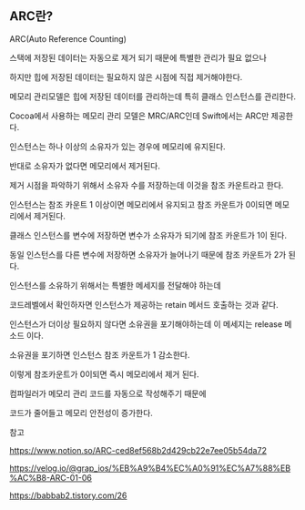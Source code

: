 ## ARC란?

ARC(Auto Reference Counting)



스택에 저장된 데이터는 자동으로 제거 되기 때문에 특별한 관리가 필요 없으나 

하지만 힙에 저장된 데이터는 필요하지 않은 시점에 직접 제거해야한다. 

메모리 관리모델은 힙에 저장된 데이터를 관리하는데 특히 클래스 인스턴스를 관리한다. 



Cocoa에서 사용하는 메모리 관리 모델은 MRC/ARC인데 Swift에서는 ARC만 제공한다. 

인스턴스는 하나 이상의 소유자가 있는 경우에 메모리에 유지된다. 

반대로 소유자가 없다면 메모리에서 제거된다. 

제거 시점을 파악하기 위해서 소유자 수를 저장하는데 이것을 참조 카운트라고 한다. 



인스턴스는 참조 카운트 1 이상이면 메모리에서 유지되고 참조 카운트가 0이되면 메모리에서 제거된다.

클래스 인스턴스를 변수에 저장하면 변수가 소유자가 되기에 참조 카운트가 1이 된다.

동일 인스턴스를 다른 변수에 저장하면 소유자가 늘어나기 때문에 참조 카운트가 2가 된다. 

인스턴스를 소유하기 위해서는 특별한 메세지를 전달해야 하는데 

코드레벨에서 확인하자면 인스턴스가 제공하는 retain 메서드 호출하는 것과 같다.

인스턴스가 더이상 필요하지 않다면 소유권을 포기해야하는데 이 메세지는 release 메소드 이다.

소유권을 포기하면 인스턴스 참조 카운트가 1 감소한다. 

이렇게 참조카운트가 0이되면 즉시 메모리에서 제거 된다. 



컴파일러가 메모리 관리 코드를 자동으로 작성해주기 때문에 

코드가 줄어들고 메모리 안전성이 증가한다. 





참고

https://www.notion.so/ARC-ced8ef568b2d429cb22e7ee05b54da72

https://velog.io/@grap_ios/%EB%A9%B4%EC%A0%91%EC%A7%88%EB%AC%B8-ARC-01-06

https://babbab2.tistory.com/26